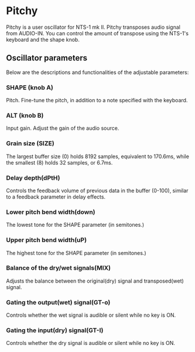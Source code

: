 # Pitchy
Pitchy is a user oscillator for NTS-1 mk II. Pitchy transposes audio signal from AUDIO-IN. You can control the amount of transpose using the NTS-1's keyboard and the shape knob.

## Oscillator parameters
Below are the descriptions and functionalities of the adjustable parameters:

### SHAPE (knob A)
Pitch. Fine-tune the pitch, in addition to a note specified with the keyboard. 
### ALT (knob B)
Input gain. Adjust the gain of the audio source.

### Grain size (SIZE)
The largest buffer size (0) holds 8192 samples, equivalent to 170.6ms, while the smallest (8) holds 32 samples, or 6.7ms.
### Delay depth(dPtH)
Controls the feedback volume of previous data in the buffer (0-100), similar to a feedback parameter in delay effects. 

### Lower pitch bend width(down)
The lowest tone for the SHAPE parameter (in semitones.)
### Upper pitch bend width(uP)
The highest tone for the SHAPE parameter (in semitones.)

### Balance of the dry/wet signals(MIX)
Adjusts the balance between the original(dry) signal and transposed(wet) signal.
### Gating the output(wet) signal(GT-o)
Controls whether the wet signal is audible or silent while no key is ON.
### Gating the input(dry) signal(GT-I)
Controls whether the dry signal is audible or silent while no key is ON.

